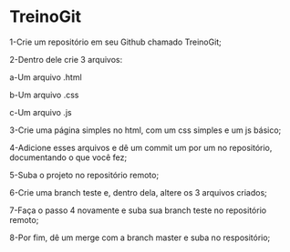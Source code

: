 # TreinoGit

1-Crie um repositório em seu Github chamado TreinoGit;

2-Dentro dele crie 3 arquivos:

a-Um arquivo .html

b-Um arquivo .css

c-Um arquivo .js

3-Crie uma página simples no html, com um css simples e um  js básico;

4-Adicione esses arquivos e dê um commit um por um no repositório, documentando o que você fez;

5-Suba o projeto no repositório remoto;

6-Crie uma branch teste e, dentro dela, altere os 3 arquivos criados;

7-Faça o passo 4 novamente e suba sua branch teste no repositório remoto;

8-Por fim, dê um merge com a branch master e suba no respositório;
